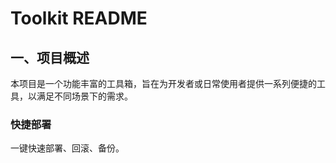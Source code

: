 # Toolkit README

## 一、项目概述

本项目是一个功能丰富的工具箱，旨在为开发者或日常使用者提供一系列便捷的工具，以满足不同场景下的需求。

### 快捷部署

一键快速部署、回滚、备份。
